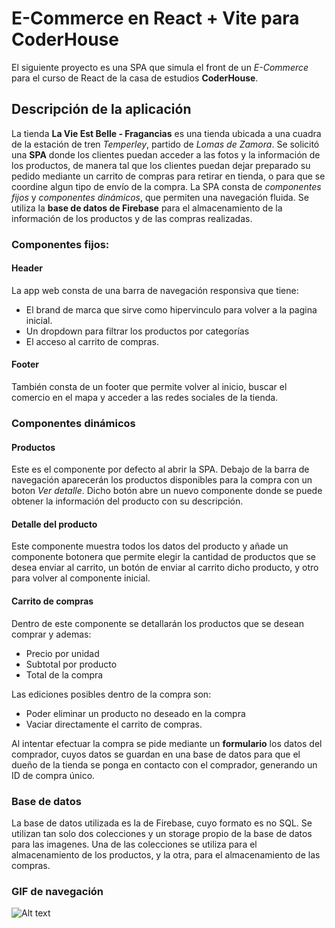 # E-Commerce en React + Vite para CoderHouse

El siguiente proyecto es una SPA que simula el front de un *E-Commerce* para el curso de React de la casa de estudios **CoderHouse**.

## Descripción de la aplicación

La tienda **La Vie Est Belle - Fragancias** es una tienda ubicada a una cuadra de la estación de tren *Temperley*, partido de *Lomas de Zamora*. Se solicitó una **SPA** donde los clientes puedan acceder a las fotos y la información de los productos, de manera tal que los clientes puedan dejar preparado su pedido mediante un carrito de compras para retirar en tienda, o para que se coordine algun tipo de envío de la compra. La SPA consta de *componentes fijos* y *componentes dinámicos*, que permiten una navegación fluida. Se utiliza la **base de datos de Firebase** para el almacenamiento de la información de los productos y de las compras realizadas.

### Componentes fijos:

#### Header

La app web consta de una barra de navegación responsiva que tiene:
* El brand de marca que sirve como hipervinculo para volver a la pagina inicial. 
* Un dropdown para filtrar los productos por categorías
* El acceso al carrito de compras.

#### Footer

También consta de un footer que permite volver al inicio, buscar el comercio en el mapa y acceder a las redes sociales de la tienda. 

### Componentes dinámicos

#### Productos

Este es el componente por defecto al abrir la SPA. Debajo de la barra de navegación aparecerán los productos disponibles para la compra con un boton *Ver detalle*. Dicho botón abre un nuevo componente donde se puede obtener la información del producto con su descripción.

#### Detalle del producto

Este componente muestra todos los datos del producto y añade un componente botonera que permite elegir la cantidad de productos que se desea enviar al carrito, un botón de enviar al carrito dicho producto, y otro para volver al componente inicial. 

#### Carrito de compras

Dentro de este componente se detallarán los productos que se desean comprar y ademas:
* Precio por unidad
* Subtotal por producto
* Total de la compra

Las ediciones posibles dentro de la compra son:
* Poder eliminar un producto no deseado en la compra
* Vaciar directamente el carrito de compras. 

Al intentar efectuar la compra se pide mediante un **formulario** los datos del comprador, cuyos datos se guardan en una base de datos para que el dueño de la tienda se ponga en contacto con el comprador, generando un ID de compra único. 

### Base de datos

La base de datos utilizada es la de Firebase, cuyo formato es no SQL. Se utilizan tan solo dos colecciones y un storage propio de la base de datos para las imagenes. Una de las colecciones se utiliza para el almacenamiento de los productos, y la otra, para el almacenamiento de las compras.

### GIF de navegación

![Alt text](<public/La Vie Est Belle - Fragancias.gif>)